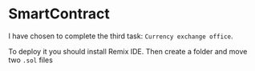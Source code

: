 # SmartContract

I have chosen to complete the third task: `Currency exchange office`.

To deploy it you should install Remix IDE. Then create a folder and move two `.sol` files